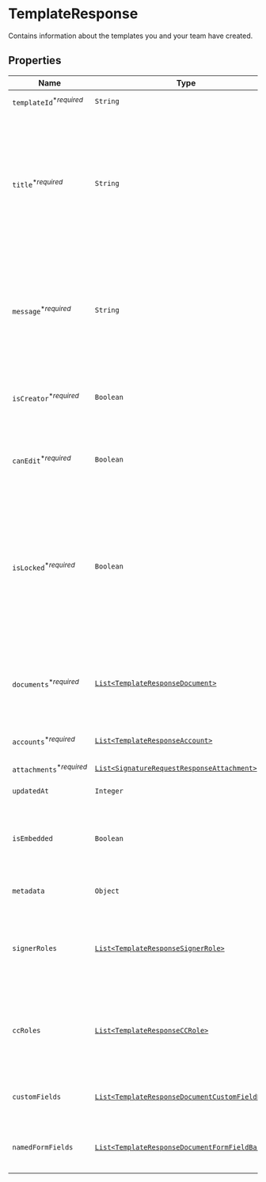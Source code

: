 

# TemplateResponse

Contains information about the templates you and your team have created.

## Properties

| Name | Type | Description | Notes |
|------------ | ------------- | ------------- | -------------|
| `templateId`<sup>*_required_</sup> | ```String``` |  The id of the Template.  |  |
| `title`<sup>*_required_</sup> | ```String``` |  The title of the Template. This will also be the default subject of the message sent to signers when using this Template to send a SignatureRequest. This can be overridden when sending the SignatureRequest.  |  |
| `message`<sup>*_required_</sup> | ```String``` |  The default message that will be sent to signers when using this Template to send a SignatureRequest. This can be overridden when sending the SignatureRequest.  |  |
| `isCreator`<sup>*_required_</sup> | ```Boolean``` |  `true` if you are the owner of this template, `false` if it&#39;s been shared with you by a team member.  |  |
| `canEdit`<sup>*_required_</sup> | ```Boolean``` |  Indicates whether edit rights have been granted to you by the owner (always `true` if that&#39;s you).  |  |
| `isLocked`<sup>*_required_</sup> | ```Boolean``` |  Indicates whether the template is locked. If `true`, then the template was created outside your quota and can only be used in `test_mode`. If `false`, then the template is within your quota and can be used to create signature requests.  |  |
| `documents`<sup>*_required_</sup> | [```List<TemplateResponseDocument>```](TemplateResponseDocument.md) |  An array describing each document associated with this Template. Includes form field data for each document.  |  |
| `accounts`<sup>*_required_</sup> | [```List<TemplateResponseAccount>```](TemplateResponseAccount.md) |  An array of the Accounts that can use this Template.  |  |
| `attachments`<sup>*_required_</sup> | [```List<SignatureRequestResponseAttachment>```](SignatureRequestResponseAttachment.md) |  Signer attachments.  |  |
| `updatedAt` | ```Integer``` |  Time the template was last updated.  |  |
| `isEmbedded` | ```Boolean``` |  `true` if this template was created using an embedded flow, `false` if it was created on our website.  |  |
| `metadata` | ```Object``` |  The metadata attached to the template.  |  |
| `signerRoles` | [```List<TemplateResponseSignerRole>```](TemplateResponseSignerRole.md) |  An array of the designated signer roles that must be specified when sending a SignatureRequest using this Template.  |  |
| `ccRoles` | [```List<TemplateResponseCCRole>```](TemplateResponseCCRole.md) |  An array of the designated CC roles that must be specified when sending a SignatureRequest using this Template.  |  |
| `customFields` | [```List<TemplateResponseDocumentCustomFieldBase>```](TemplateResponseDocumentCustomFieldBase.md) |  Deprecated. Use `custom_fields` inside the [documents](https://developers.hellosign.com/api/reference/operation/templateGet/#!c&#x3D;200&amp;path&#x3D;template/documents&amp;t&#x3D;response) array instead.  |  |
| `namedFormFields` | [```List<TemplateResponseDocumentFormFieldBase>```](TemplateResponseDocumentFormFieldBase.md) |  Deprecated. Use `form_fields` inside the [documents](https://developers.hellosign.com/api/reference/operation/templateGet/#!c&#x3D;200&amp;path&#x3D;template/documents&amp;t&#x3D;response) array instead.  |  |



